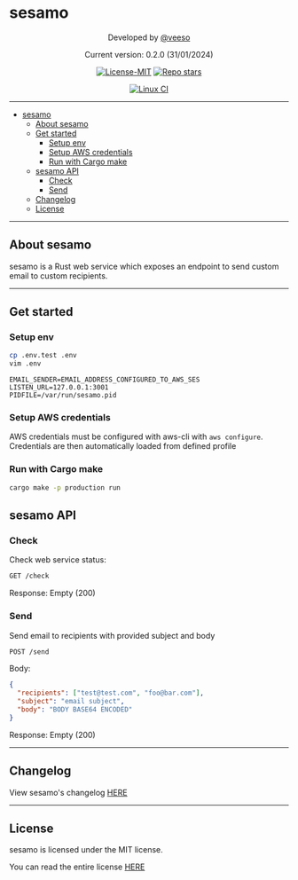 # sesamo

<p align="center">Developed by <a href="https://veeso.dev/" target="_blank">@veeso</a></p>
<p align="center">Current version: 0.2.0 (31/01/2024)</p>

<p align="center">
  <a href="https://opensource.org/license/mit/"
    ><img
      src="https://img.shields.io/badge/License-MIT-teal.svg"
      alt="License-MIT"
  /></a>
  <a href="https://github.com/veeso-dev/sesamo/stargazers"
    ><img
      src="https://img.shields.io/github/stars/veeso-dev/sesamo.svg"
      alt="Repo stars"
  /></a>
</p>
<p align="center">
  <a href="https://github.com/veeso-dev/sesamo/actions"
    ><img
      src="https://github.com/veeso-dev/sesamo/workflows/build-test/badge.svg"
      alt="Linux CI"
  /></a>
</p>

---

- [sesamo](#sesamo)
  - [About sesamo](#about-sesamo)
  - [Get started](#get-started)
    - [Setup env](#setup-env)
    - [Setup AWS credentials](#setup-aws-credentials)
    - [Run with Cargo make](#run-with-cargo-make)
  - [sesamo API](#sesamo-api)
    - [Check](#check)
    - [Send](#send)
  - [Changelog](#changelog)
  - [License](#license)

---

## About sesamo

sesamo is a Rust web service which exposes an endpoint to send custom email to custom recipients.

---

## Get started

### Setup env

```sh
cp .env.test .env
vim .env
```

```env
EMAIL_SENDER=EMAIL_ADDRESS_CONFIGURED_TO_AWS_SES
LISTEN_URL=127.0.0.1:3001
PIDFILE=/var/run/sesamo.pid
```

### Setup AWS credentials

AWS credentials must be configured with aws-cli with `aws configure`.
Credentials are then automatically loaded from defined profile

### Run with Cargo make

```sh
cargo make -p production run
```

## sesamo API

### Check

Check web service status:

```txt
GET /check
```

Response: Empty (200)

### Send

Send email to recipients with provided subject and body

```txt
POST /send
```

Body:

```json
{
  "recipients": ["test@test.com", "foo@bar.com"],
  "subject": "email subject",
  "body": "BODY BASE64 ENCODED"
}
```

Response: Empty (200)

---

## Changelog

View sesamo's changelog [HERE](CHANGELOG.md)

---

## License

sesamo is licensed under the MIT license.

You can read the entire license [HERE](LICENSE)
